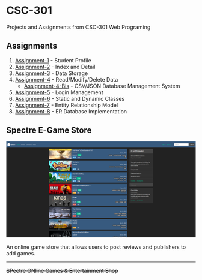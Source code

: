 # CSC-301
Projects and Assignments from CSC-301 Web Programing

## Assignments
1. [Assignment-1](./asgmt-1 "asgmt-1") - Student Profile
2. [Assignment-2](./asgmt-2 "asgmt-2") - Index and Detail
3. [Assignment-3](./asgmt-3 "asgmt-3") - Data Storage
4. [Assignment-4](./asgmt-4 "asgmt-4") - Read/Modify/Delete Data
    - [Assignment-4-Bis](./asgmt-4-bis "asgmt-4-bis") - CSV/JSON Database Management System
5. [Assignment-5](./asgmt-5 "asgmt-5") - Login Management
6. [Assignment-6](./asgmt-6 "asgmt-6") - Static and Dynamic Classes
7. [Assignment-7](./asgmt-7 "asgmt-7") - Entity Relationship Model
8. [Assignment-8](./asgmt-6 "asgmt-8") - ER Database Implementation

## Spectre E-Game Store

![](spectre.png)

An online game store that allows users to post reviews and publishers to add games.








---

~~SPectre ONline Games & Entertainment Shop~~